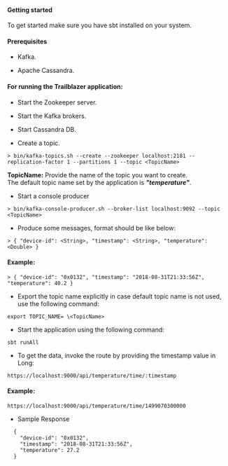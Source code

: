 #### Getting started
To get started make sure you have sbt installed on your system.

#### Prerequisites
* Kafka.

* Apache Cassandra.
  
#### For running the Trailblazer application:

* Start the Zookeeper server.

* Start the Kafka brokers.

* Start Cassandra DB.

* Create a topic.
```
> bin/kafka-topics.sh --create --zookeeper localhost:2181 --replication-factor 1 --partitions 1 --topic <TopicName>
```

**TopicName:** Provide the name of the topic you want to create.  
The default topic name set by the application is **_"temperature"_**.
* Start a console producer
```
> bin/kafka-console-producer.sh --broker-list localhost:9092 --topic <TopicName>
```

* Produce some messages, format should be like below:
```
> { "device-id": <String>, "timestamp": <String>, "temperature": <Double> }
```
  
#### Example:
```
> { "device-id": "0x0132", "timestamp": "2018-08-31T21:33:56Z", "temperature": 40.2 }
```

* Export the topic name explicitly in case default topic name is not used, use the following command:<br>
```
export TOPIC_NAME= \<TopicName>
```

* Start the application using the following command:
```
sbt runAll
```
* To get the data, invoke the route by providing the timestamp value in Long:
```
https://localhost:9000/api/temperature/time/:timestamp
```
  
#### Example:
```
https://localhost:9000/api/temperature/time/1499070300000
```  
  
* Sample Response
```
  {
    "device-id": "0x0132",
    "timestamp": "2018-08-31T21:33:56Z",
    "temperature": 27.2
  }
```
